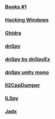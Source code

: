 ### [Books #1](https://github.com/buridan1999/Books)
### [Hacking Windows](https://github.com/mytechnotalent/Hacking-Windows)
### [Ghidra](https://github.com/NationalSecurityAgency/ghidra)
### [dnSpy](https://github.com/dnSpy/dnSpy)
### [dnSpy by dnSpyEx](https://github.com/dnSpyEx/dnSpy)
### [dnSpy unity mono](https://github.com/dnSpy/dnSpy-Unity-mono)
### [Il2CppDumper](https://github.com/Perfare/Il2CppDumper)
### [ILSpy](https://github.com/icsharpcode/ILSpy)
### [Jadx](https://github.com/skylot/jadx)
### []()
### []()
### []()
### []()
### []()
### []()
### []()
### []()
### []()
### []()
### []()
### []()
### []()
### []()
### []()
### []()
### []()
### []()
### []()
### []()
### []()
### []()
### []()
### []()
### []()
### []()
### []()
### []()
### []()
### []()
